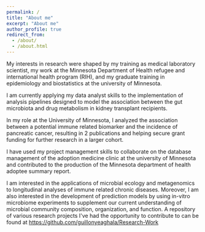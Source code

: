 ```yaml
---
permalink: /
title: "About me"
excerpt: "About me"
author_profile: true
redirect_from: 
  - /about/
  - /about.html
---
```


My interests in research were shaped by my training as medical laboratory scientist, my work at the Minnesota Department of Health refugee and international health program (RIH), and my graduate training in epidemiology and biostatistics at the university of Minnesota. 

I am currently applying my data analyst skills to the implementation of analysis pipelines designed to model the association between the gut microbiota and drug metabolism in kidney transplant recipients.

In my role at the University of Minnesota, I analyzed the association between a potential immune related biomarker and the incidence of pancreatic cancer, resulting in 2 publications and helping secure grant funding for further research in a larger cohort. 

I have used my project management skills to collaborate on the database management of the adoption medicine clinic at the university of Minnesota and contributed to the production of the Minnesota department of health adoptee summary report. 

I am interested in the applications of microbial ecology and metagenomics to longitudinal analyses of immune related chronic diseases. Moreover, I am also interested in the development of prediction models by using in-vitro microbiome experiments to supplement our current understanding of microbial community composition, organization, and function. A repository of various research projects I've had the opportunity to contribute to can be found at https://github.com/guillonyeaghala/Research-Work
